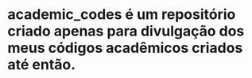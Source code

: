 # academic_codes é um repositório criado apenas para divulgação dos meus códigos acadêmicos criados até então.
